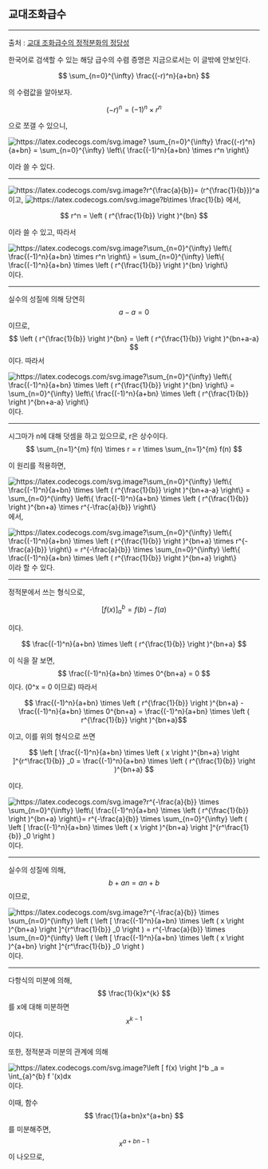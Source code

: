 ## 교대조화급수

---

출처 : [교대 조화급수의 정적분화의 정당성](https://m.blog.naver.com/PostView.naver?isHttpsRedirect=true&blogId=greengb&logNo=70174343672)

한국어로 검색할 수 있는 해당 급수의 수렴 증명은 지금으로서는 이 글밖에 안보인다.

$$ \sum_{n=0}^{\infty} \frac{(-r)^n}{a+bn} $$

의 수렴값을 알아보자.

$$ (-r)^n = (-1)^n \times r^n $$

으로 쪼갤 수 있으니, 

<img src="https://latex.codecogs.com/svg.image?&space;\sum_{n=0}^{\infty}&space;\frac{(-r)^n}{a&plus;bn}&space;=&space;\sum_{n=0}^{\infty}&space;\left\{&space;\frac{(-1)^n}{a&plus;bn}&space;\times&space;r^n&space;\right\}&space;" title="https://latex.codecogs.com/svg.image? \sum_{n=0}^{\infty} \frac{(-r)^n}{a+bn} = \sum_{n=0}^{\infty} \left\{ \frac{(-1)^n}{a+bn} \times r^n \right\} " />

이라 쓸 수 있다.

---

<img src="https://latex.codecogs.com/svg.image?r^{\frac{a}{b}}=&space;(r^{\frac{1}{b}})^a" title="https://latex.codecogs.com/svg.image?r^{\frac{a}{b}}= (r^{\frac{1}{b}})^a" />이고, <img src="https://latex.codecogs.com/svg.image?b\times&space;\frac{1}{b}" title="https://latex.codecogs.com/svg.image?b\times \frac{1}{b}" /> 에서,

$$ r^n = \left ( r^{\frac{1}{b}} \right )^{bn} $$

이라 쓸 수 있고, 따라서

<img src="https://latex.codecogs.com/svg.image?\sum_{n=0}^{\infty}&space;\left\{&space;\frac{(-1)^n}{a&plus;bn}&space;\times&space;r^n&space;\right\}&space;=&space;\sum_{n=0}^{\infty}&space;\left\{&space;\frac{(-1)^n}{a&plus;bn}&space;\times&space;\left&space;(&space;r^{\frac{1}{b}}&space;\right&space;)^{bn}&space;\right\}" title="https://latex.codecogs.com/svg.image?\sum_{n=0}^{\infty} \left\{ \frac{(-1)^n}{a+bn} \times r^n \right\} = \sum_{n=0}^{\infty} \left\{ \frac{(-1)^n}{a+bn} \times \left ( r^{\frac{1}{b}} \right )^{bn} \right\}" /> 이다.

---

실수의 성질에 의해 당연히 $$ a - a = 0 $$ 이므로, $$ \left ( r^{\frac{1}{b}} \right )^{bn} = \left ( r^{\frac{1}{b}} \right )^{bn+a-a} $$ 이다. 따라서

<img src="https://latex.codecogs.com/svg.image?\sum_{n=0}^{\infty}&space;\left\{&space;\frac{(-1)^n}{a&plus;bn}&space;\times&space;\left&space;(&space;r^{\frac{1}{b}}&space;\right&space;)^{bn}&space;\right\}&space;=&space;&space;&space;\sum_{n=0}^{\infty}&space;\left\{&space;\frac{(-1)^n}{a&plus;bn}&space;\times&space;\left&space;(&space;r^{\frac{1}{b}}&space;\right&space;)^{bn&plus;a-a}&space;\right\}" title="https://latex.codecogs.com/svg.image?\sum_{n=0}^{\infty} \left\{ \frac{(-1)^n}{a+bn} \times \left ( r^{\frac{1}{b}} \right )^{bn} \right\} = \sum_{n=0}^{\infty} \left\{ \frac{(-1)^n}{a+bn} \times \left ( r^{\frac{1}{b}} \right )^{bn+a-a} \right\}" />이다.

---

시그마가 n에 대해 덧셈을 하고 있으므로, r은 상수이다. $$ \sum_{n=1}^{m} f(n) \times r = r \times \sum_{n=1}^{m} f(n) $$

이 원리를 적용하면, 

<img src="https://latex.codecogs.com/svg.image?\sum_{n=0}^{\infty}&space;\left\{&space;\frac{(-1)^n}{a&plus;bn}&space;\times&space;\left&space;(&space;r^{\frac{1}{b}}&space;\right&space;)^{bn&plus;a-a}&space;\right\}&space;=&space;\sum_{n=0}^{\infty}&space;\left\{&space;\frac{(-1)^n}{a&plus;bn}&space;\times&space;\left&space;(&space;r^{\frac{1}{b}}&space;\right&space;)^{bn&plus;a}&space;\times&space;r^{-\frac{a}{b}}&space;\right\}" title="https://latex.codecogs.com/svg.image?\sum_{n=0}^{\infty} \left\{ \frac{(-1)^n}{a+bn} \times \left ( r^{\frac{1}{b}} \right )^{bn+a-a} \right\} = \sum_{n=0}^{\infty} \left\{ \frac{(-1)^n}{a+bn} \times \left ( r^{\frac{1}{b}} \right )^{bn+a} \times r^{-\frac{a}{b}} \right\}" /> 에서,

<img src="https://latex.codecogs.com/svg.image?\sum_{n=0}^{\infty}&space;\left\{&space;\frac{(-1)^n}{a&plus;bn}&space;\times&space;\left&space;(&space;r^{\frac{1}{b}}&space;\right&space;)^{bn&plus;a}&space;\times&space;r^{-\frac{a}{b}}&space;\right\}&space;=&space;r^{-\frac{a}{b}}&space;\times&space;&space;\sum_{n=0}^{\infty}&space;\left\{&space;\frac{(-1)^n}{a&plus;bn}&space;\times&space;\left&space;(&space;r^{\frac{1}{b}}&space;\right&space;)^{bn&plus;a}&space;&space;\right\}" title="https://latex.codecogs.com/svg.image?\sum_{n=0}^{\infty} \left\{ \frac{(-1)^n}{a+bn} \times \left ( r^{\frac{1}{b}} \right )^{bn+a} \times r^{-\frac{a}{b}} \right\} = r^{-\frac{a}{b}} \times \sum_{n=0}^{\infty} \left\{ \frac{(-1)^n}{a+bn} \times \left ( r^{\frac{1}{b}} \right )^{bn+a} \right\}" /> 이라 할 수 있다.

---

정적분에서 쓰는 형식으로,

$$ \left [ f(x) \right ]^b _a = f(b)-f(a) $$

이다.

$$ \frac{(-1)^n}{a+bn} \times \left ( r^{\frac{1}{b}} \right )^{bn+a} $$

이 식을 잘 보면, $$ \frac{(-1)^n}{a+bn} \times 0^{bn+a} = 0 $$ 이다. (0^x = 0 이므로) 따라서

$$ \frac{(-1)^n}{a+bn} \times \left ( r^{\frac{1}{b}} \right )^{bn+a} - \frac{(-1)^n}{a+bn} \times 0^{bn+a} = \frac{(-1)^n}{a+bn} \times \left ( r^{\frac{1}{b}} \right )^{bn+a}$$

이고, 이를 위의 형식으로 쓰면

$$ \left [ \frac{(-1)^n}{a+bn} \times \left ( x \right )^{bn+a} \right ]^{r^\frac{1}{b}} _0 = \frac{(-1)^n}{a+bn} \times \left ( r^{\frac{1}{b}} \right )^{bn+a} $$

이다.

<img src="https://latex.codecogs.com/svg.image?r^{-\frac{a}{b}}&space;\times&space;&space;\sum_{n=0}^{\infty}&space;\left\{&space;\frac{(-1)^n}{a&plus;bn}&space;\times&space;\left&space;(&space;r^{\frac{1}{b}}&space;\right&space;)^{bn&plus;a}&space;&space;\right\}=&space;r^{-\frac{a}{b}}&space;\times&space;&space;\sum_{n=0}^{\infty}&space;\left&space;(&space;\left&space;[&space;\frac{(-1)^n}{a&plus;bn}&space;\times&space;\left&space;(&space;x&space;\right&space;)^{bn&plus;a}&space;\right&space;]^{r^\frac{1}{b}}&space;_0&space;\right&space;)" title="https://latex.codecogs.com/svg.image?r^{-\frac{a}{b}} \times \sum_{n=0}^{\infty} \left\{ \frac{(-1)^n}{a+bn} \times \left ( r^{\frac{1}{b}} \right )^{bn+a} \right\}= r^{-\frac{a}{b}} \times \sum_{n=0}^{\infty} \left ( \left [ \frac{(-1)^n}{a+bn} \times \left ( x \right )^{bn+a} \right ]^{r^\frac{1}{b}} _0 \right )" /> 이다.

---

실수의 성질에 의해, $$ b+an = an+b $$ 이므로,

<img src="https://latex.codecogs.com/svg.image?r^{-\frac{a}{b}}&space;\times&space;&space;\sum_{n=0}^{\infty}&space;\left&space;(&space;\left&space;[&space;\frac{(-1)^n}{a&plus;bn}&space;\times&space;\left&space;(&space;x&space;\right&space;)^{bn&plus;a}&space;\right&space;]^{r^\frac{1}{b}}&space;_0&space;\right&space;)&space;=&space;r^{-\frac{a}{b}}&space;\times&space;&space;\sum_{n=0}^{\infty}&space;\left&space;(&space;\left&space;[&space;\frac{(-1)^n}{a&plus;bn}&space;\times&space;\left&space;(&space;x&space;\right&space;)^{a&plus;bn}&space;\right&space;]^{r^\frac{1}{b}}&space;_0&space;\right&space;)" title="https://latex.codecogs.com/svg.image?r^{-\frac{a}{b}} \times \sum_{n=0}^{\infty} \left ( \left [ \frac{(-1)^n}{a+bn} \times \left ( x \right )^{bn+a} \right ]^{r^\frac{1}{b}} _0 \right ) = r^{-\frac{a}{b}} \times \sum_{n=0}^{\infty} \left ( \left [ \frac{(-1)^n}{a+bn} \times \left ( x \right )^{a+bn} \right ]^{r^\frac{1}{b}} _0 \right )" /> 이다.

---

다항식의 미분에 의해, $$ \frac{1}{k}x^{k} $$ 를 x에 대해 미분하면 $$ x^{k-1} $$ 이다.

또한, 정적분과 미분의 관계에 의해

<img src="https://latex.codecogs.com/svg.image?\left&space;[&space;f(x)&space;\right&space;]^b&space;_a&space;=&space;\int_{a}^{b}&space;f&space;'(x)dx" title="https://latex.codecogs.com/svg.image?\left [ f(x) \right ]^b _a = \int_{a}^{b} f '(x)dx" /> 이다.

이때, 함수 $$ \frac{1}{a+bn}x^{a+bn} $$ 를 미분해주면, $$ x^{a+bn-1} $$ 이 나오므로,

